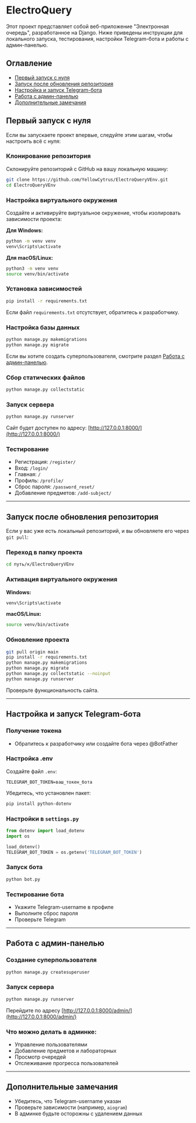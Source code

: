 
# ElectroQuery

Этот проект представляет собой веб-приложение "Электронная очередь", разработанное на Django. Ниже приведены инструкции для локального запуска, тестирования, настройки Telegram-бота и работы с админ-панелью.

## Оглавление

- [Первый запуск с нуля](#первый-запуск-с-нуля)
- [Запуск после обновления репозитория](#запуск-после-обновления-репозитория)
- [Настройка и запуск Telegram-бота](#настройка-и-запуск-telegram-бота)
- [Работа с админ-панелью](#работа-с-админ-панелью)
- [Дополнительные замечания](#дополнительные-замечания)

## Первый запуск с нуля

Если вы запускаете проект впервые, следуйте этим шагам, чтобы настроить всё с нуля:

### Клонирование репозитория

Склонируйте репозиторий с GitHub на вашу локальную машину:

```bash
git clone https://github.com/YellowCytrus/ElectroQueryVEnv.git
cd ElectroQueryVEnv
```

### Настройка виртуального окружения

Создайте и активируйте виртуальное окружение, чтобы изолировать зависимости проекта:

**Для Windows:**

```bash
python -m venv venv
venv\Scripts\activate
```

**Для macOS/Linux:**

```bash
python3 -m venv venv
source venv/bin/activate
```

### Установка зависимостей

```bash
pip install -r requirements.txt
```

Если файл `requirements.txt` отсутствует, обратитесь к разработчику.

### Настройка базы данных

```bash
python manage.py makemigrations
python manage.py migrate
```

Если вы хотите создать суперпользователя, смотрите раздел [Работа с админ-панелью](#работа-с-админ-панелью).

### Сбор статических файлов

```bash
python manage.py collectstatic
```

### Запуск сервера

```bash
python manage.py runserver
```

Сайт будет доступен по адресу: [http://127.0.0.1:8000/](http://127.0.0.1:8000/)

### Тестирование

- Регистрация: `/register/`
- Вход: `/login/`
- Главная: `/`
- Профиль: `/profile/`
- Сброс пароля: `/password_reset/`
- Добавление предметов: `/add-subject/`

---

## Запуск после обновления репозитория

Если у вас уже есть локальный репозиторий, и вы обновляете его через `git pull`:

### Переход в папку проекта

```bash
cd путь/к/ElectroQueryVEnv
```

### Активация виртуального окружения

**Windows:**

```bash
venv\Scripts\activate
```

**macOS/Linux:**

```bash
source venv/bin/activate
```

### Обновление проекта

```bash
git pull origin main
pip install -r requirements.txt
python manage.py makemigrations
python manage.py migrate
python manage.py collectstatic --noinput
python manage.py runserver
```

Проверьте функциональность сайта.

---

## Настройка и запуск Telegram-бота

### Получение токена

- Обратитесь к разработчику или создайте бота через @BotFather

### Настройка .env

Создайте файл `.env`:

```env
TELEGRAM_BOT_TOKEN=ваш_токен_бота
```

Убедитесь, что установлен пакет:

```bash
pip install python-dotenv
```

### Настройки в `settings.py`

```python
from dotenv import load_dotenv
import os

load_dotenv()
TELEGRAM_BOT_TOKEN = os.getenv('TELEGRAM_BOT_TOKEN')
```

### Запуск бота

```bash
python bot.py
```

### Тестирование бота

- Укажите Telegram-username в профиле
- Выполните сброс пароля
- Проверьте Telegram

---

## Работа с админ-панелью

### Создание суперпользователя

```bash
python manage.py createsuperuser
```

### Запуск сервера

```bash
python manage.py runserver
```

Перейдите по адресу [http://127.0.0.1:8000/admin/](http://127.0.0.1:8000/admin/)

### Что можно делать в админке:

- Управление пользователями
- Добавление предметов и лабораторных
- Просмотр очередей
- Отслеживание прогресса пользователей

---

## Дополнительные замечания

- Убедитесь, что Telegram-username указан
- Проверьте зависимости (например, `aiogram`)
- В админке будьте осторожны с удалением данных
